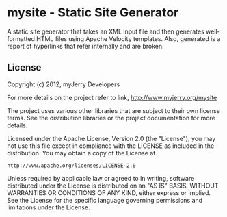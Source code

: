 mysite - Static Site Generator
==============================

A static site generator that takes an XML input file and then generates well-formatted
HTML files using Apache Velocity templates. Also, generated is a report of hyperlinks
that refer internally and are broken.

License
-------

Copyright (c) 2012, myJerry Developers

For more details on the project refer to link,
http://www.myjerry.org/mysite

The project uses various other libraries that are subject to their
own license terms. See the distribution libraries or the project
documentation for more details.

Licensed under the Apache License, Version 2.0 (the "License");
you may not use this file except in compliance with the LICENSE
as included in the distribution. You may obtain a copy of the 
License at

	http://www.apache.org/licenses/LICENSE-2.0

Unless required by applicable law or agreed to in writing, software
distributed under the License is distributed on an "AS IS" BASIS,
WITHOUT WARRANTIES OR CONDITIONS OF ANY KIND, either express or implied.
See the License for the specific language governing permissions and
limitations under the License.
